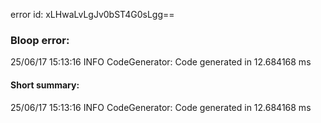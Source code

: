 error id: xLHwaLvLgJv0bST4G0sLgg==
### Bloop error:

25/06/17 15:13:16 INFO CodeGenerator: Code generated in 12.684168 ms
#### Short summary: 

25/06/17 15:13:16 INFO CodeGenerator: Code generated in 12.684168 ms